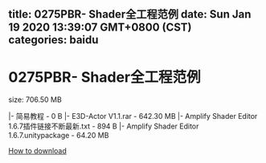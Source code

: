 
title: 0275PBR- Shader全工程范例
date: Sun Jan 19 2020 13:39:07 GMT+0800 (CST)    
categories: baidu
---

# 0275PBR- Shader全工程范例
size: 706.50 MB
 
 
|- 简易教程 - 0 B
|- E3D-Actor V1.1.rar - 642.30 MB
|- Amplify Shader Editor 1.6.7插件链接不断最新.txt - 894 B
|- Amplify Shader Editor 1.6.7.unitypackage - 64.20 MB

[How to download](https://bpcam.bemobtrk.com/go/2ceec3aa-1ca2-46d6-b9ff-aaa5c184517c?jno=4660)